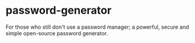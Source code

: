 # password-generator
For those who still don't use a password manager; a powerful, secure and simple open-source password generator.
